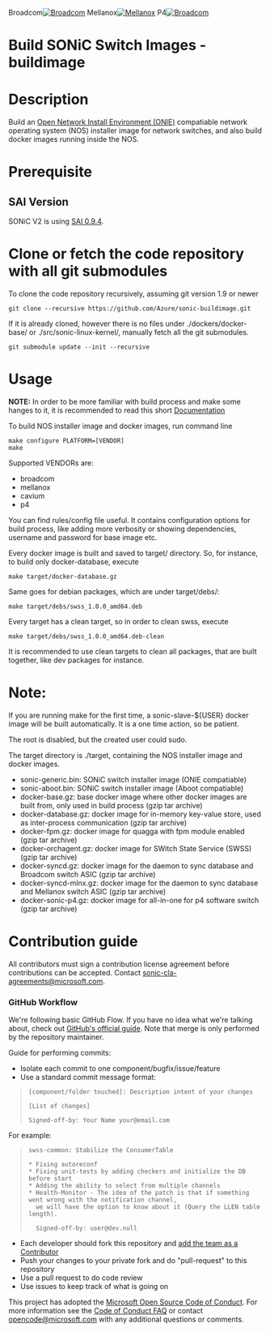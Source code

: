 Broadcom[![Broadcom](https://sonic-jenkins.westus.cloudapp.azure.com/job/broadcom/job/buildimage-brcm-all/badge/icon)](https://sonic-jenkins.westus.cloudapp.azure.com/job/broadcom/job/buildimage-brcm-all)
Mellanox[![Mellanox](https://sonic-jenkins.westus.cloudapp.azure.com/job/mellanox/job/buildimage-mlnx-all/badge/icon)](https://sonic-jenkins.westus.cloudapp.azure.com/job/mellanox/job/buildimage-mlnx-all)
P4[![Broadcom](https://sonic-jenkins.westus.cloudapp.azure.com/job/p4/job/buildimage-p4-all/badge/icon)](https://sonic-jenkins.westus.cloudapp.azure.com/job/p4/job/buildimage-p4-all)

# Build SONiC Switch Images - buildimage

# Description
Build an [Open Network Install Environment (ONIE)](https://github.com/opencomputeproject/onie) compatiable network operating system (NOS) installer image for network switches, and also build docker images running inside the NOS.

# Prerequisite
## SAI Version 
SONiC V2 is using [SAI 0.9.4](https://github.com/opencomputeproject/SAI/tree/v0.9.4). 

# Clone or fetch the code repository with all git submodules
To clone the code repository recursively, assuming git version 1.9 or newer

    git clone --recursive https://github.com/Azure/sonic-buildimage.git

If it is already cloned, however there is no files under ./dockers/docker-base/ or ./src/sonic-linux-kernel/, manually fetch all the git submodules.

    git submodule update --init --recursive

# Usage

**NOTE:** In order to be more familiar with build process and make some hanges to it, it is recommended to read this short [Documentation](README.buildsystem.md)

To build NOS installer image and docker images, run command line

    make configure PLATFORM=[VENDOR]
    make

Supported VENDORs are:
- broadcom
- mellanox
- cavium
- p4

You can find rules/config file useful. It contains configuration options for build process, like adding more verbosity or showing dependencies, username and password for base image etc.

Every docker image is built and saved to target/ directory.
So, for instance, to build only docker-database, execute

    make target/docker-database.gz

Same goes for debian packages, which are under target/debs/:

    make target/debs/swss_1.0.0_amd64.deb

Every target has a clean target, so in order to clean swss, execute

    make target/debs/swss_1.0.0_amd64.deb-clean

It is recommended to use clean targets to clean all packages, that are built together, like dev packages for instance.

# Note:
If you are running make for the first time, a sonic-slave-${USER} docker image will be built automatically.
It is a one time action, so be patient.

The root is disabled, but the created user could sudo.

The target directory is ./target, containing the NOS installer image and docker images.
- sonic-generic.bin: SONiC switch installer image (ONIE compatiable)
- sonic-aboot.bin: SONiC switch installer image (Aboot compatiable)
- docker-base.gz: base docker image where other docker images are built from, only used in build process (gzip tar archive)
- docker-database.gz: docker image for in-memory key-value store, used as inter-process communication (gzip tar archive)
- docker-fpm.gz: docker image for quagga with fpm module enabled (gzip tar archive)
- docker-orchagent.gz: docker image for SWitch State Service (SWSS) (gzip tar archive)
- docker-syncd.gz: docker image for the daemon to sync database and Broadcom switch ASIC (gzip tar archive)
- docker-syncd-mlnx.gz: docker image for the daemon to sync database and Mellanox switch ASIC (gzip tar archive)
- docker-sonic-p4.gz: docker image for all-in-one for p4 software switch (gzip tar archive)

# Contribution guide

All contributors must sign a contribution license agreement before contributions can be accepted.  Contact sonic-cla-agreements@microsoft.com.

### GitHub Workflow

We're following basic GitHub Flow. If you have no idea what we're talking about, check out [GitHub's official guide](https://guides.github.com/introduction/flow/). Note that merge is only performed by the repository maintainer.

Guide for performing commits:

* Isolate each commit to one component/bugfix/issue/feature
* Use a standard commit message format:

>     [component/folder touched]: Description intent of your changes
>
>     [List of changes]
>
> 	  Signed-off-by: Your Name your@email.com

For example:

>     swss-common: Stabilize the ConsumerTable
>
>     * Fixing autoreconf
>     * Fixing unit-tests by adding checkers and initialize the DB before start
>     * Adding the ability to select from multiple channels
>     * Health-Monitor - The idea of the patch is that if something went wrong with the notification channel,
>       we will have the option to know about it (Query the LLEN table length).
>
>       Signed-off-by: user@dev.null


* Each developer should fork this repository and [add the team as a Contributor](https://help.github.com/articles/adding-collaborators-to-a-personal-repository)
* Push your changes to your private fork and do "pull-request" to this repository
* Use a pull request to do code review
* Use issues to keep track of what is going on

This project has adopted the [Microsoft Open Source Code of Conduct](https://opensource.microsoft.com/codeofconduct/). For more information see the [Code of Conduct FAQ](https://opensource.microsoft.com/codeofconduct/faq/) or contact [opencode@microsoft.com](mailto:opencode@microsoft.com) with any additional questions or comments.

